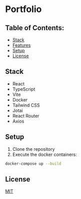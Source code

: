 # Portfolio

## Table of Contents:

- [Stack](#stack)
- [Features](#features)
- [Setup](#setup)
- [License](#license)

## Stack

- React
- TypeScript
- Vite
- Docker
- Tailwind CSS
- Jotai
- React Router
- Axios

## Setup

1.  Clone the repository
2.  Execute the docker containers:
```sh
docker-compose up --build
```

## License

[MIT](./LICENSE)
